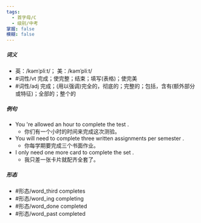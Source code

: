 ```yaml
---
tags:
  - 首字母/C
  - 级别/中考
掌握: false
模糊: false
---
```

##### 词义
- 英：/kəmˈpliːt/； 美：/kəmˈpliːt/
- #词性/vt  完成；使完整；结束；填写(表格)；使完美
- #词性/adj  完成；(用以强调)完全的，彻底的；完整的；包括，含有(额外部分或特征)；全部的；整个的
##### 例句
- You 're allowed an hour to complete the test .
	- 你们有一个小时的时间来完成这次测验。
- You will need to complete three written assignments per semester .
	- 你每学期要完成三个书面作业。
- I only need one more card to complete the set .
	- 我只差一张卡片就配齐全套了。
##### 形态
- #形态/word_third completes
- #形态/word_ing completing
- #形态/word_done completed
- #形态/word_past completed
